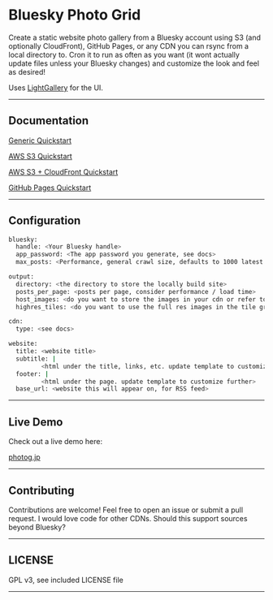 # Bluesky Photo Grid 

Create a static website photo gallery from a Bluesky account using S3 (and optionally CloudFront), GitHub Pages, or any CDN you can rsync from a local directory to. Cron it to run as often as you want (it wont actually update files unless your Bluesky changes) and customize the look and feel as desired!

Uses [LightGallery](https://github.com/sachinchoolur/lightGallery) for the UI.

---

## Documentation

[Generic Quickstart](docs/README.local.md)

[AWS S3 Quickstart](docs/README.S3.md)

[AWS S3 + CloudFront Quickstart](docs/README.S3+CF.md)

[GitHub Pages Quickstart](docs/README.Github.md)

---

## Configuration 

```bash
bluesky:
  handle: <Your Bluesky handle>
  app_password: <The app password you generate, see docs>
  max_posts: <Performance, general crawl size, defaults to 1000 latest posts.>

output:
  directory: <the directory to store the locally build site>
  posts_per_page: <posts per page, consider performance / load time>
  host_images: <do you want to store the images in your cdn or refer to bluesky: true/false>
  highres_tiles: <do you want to use the full res images in the tile grid, consider performance: true/false>

cdn:
  type: <see docs>

website:
  title: <website title> 
  subtitle: |
         <html under the title, links, etc. update template to customize further>
  footer: |
         <html under the page. update template to customize further>
  base_url: <website this will appear on, for RSS feed>
```

---

## Live Demo

Check out a live demo here:

[photog.jp](https://photog.jp/)

---

## Contributing

Contributions are welcome! Feel free to open an issue or submit a pull request. I would love code for other CDNs. Should this support sources beyond Bluesky?

---

## LICENSE

GPL v3, see included LICENSE file

---

